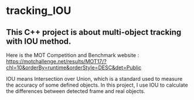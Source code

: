 # tracking_IOU
## This C++ project is about multi-object tracking with IOU method.
Here is the MOT Competition and Benchmark website : 
https://motchallenge.net/results/MOT17/?chl=10&orderBy=runtime&orderStyle=DESC&det=Public  

IOU means Intersection over Union, which is a standard used to measure the accuracy of some defined objects. 
In this project, I use IOU to calculate the differences between detected frame and real objects.
